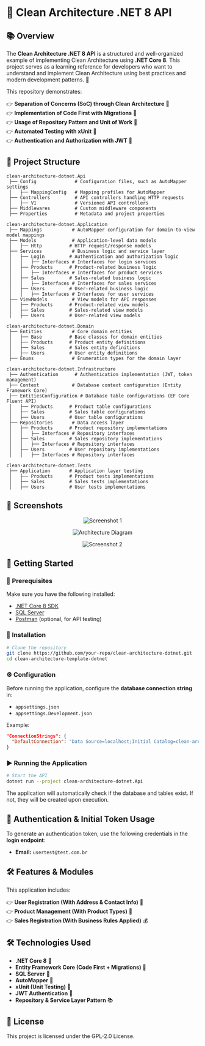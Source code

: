 # 📌 Clean Architecture .NET 8 API

## 📚 Overview
The **Clean Architecture .NET 8 API** is a structured and well-organized example of implementing Clean Architecture using **.NET Core 8**. This project serves as a learning reference for developers who want to understand and implement Clean Architecture using best practices and modern development patterns. 🚀
 
This repository demonstrates:

👉 **Separation of Concerns (SoC) through Clean Architecture** 🏰  
👉 **Implementation of Code First with Migrations** 🛂  
👉 **Usage of Repository Pattern and Unit of Work** 🔄  
👉 **Automated Testing with xUnit** 🧪  
👉 **Authentication and Authorization with JWT** 🔑   

## 🏰 Project Structure
```
clean-architecture-dotnet.Api
 ├── Config              # Configuration files, such as AutoMapper settings
 │   ├── MappingConfig   # Mapping profiles for AutoMapper
 ├── Controllers         # API controllers handling HTTP requests
 │   ├── V1              # Versioned API controllers
 ├── Middlewares         # Custom middleware components
 ├── Properties          # Metadata and project properties

clean-architecture-dotnet.Application
 ├── Mappings           # AutoMapper configuration for domain-to-view model mappings
 ├── Models             # Application-level data models
 │   ├── Http          # HTTP request/response models
 ├── Services           # Business logic and service layer
 │   ├── Login         # Authentication and authorization logic
 │   │   ├── Interfaces # Interfaces for login services
 │   ├── Products      # Product-related business logic
 │   │   ├── Interfaces # Interfaces for product services
 │   ├── Sales         # Sales-related business logic
 │   │   ├── Interfaces # Interfaces for sales services
 │   ├── Users         # User-related business logic
 │   │   ├── Interfaces # Interfaces for user services
 ├── ViewModels         # View models for API responses
 │   ├── Products      # Product-related view models
 │   ├── Sales         # Sales-related view models
 │   ├── Users         # User-related view models

clean-architecture-dotnet.Domain
 ├── Entities           # Core domain entities
 │   ├── Base          # Base classes for domain entities
 │   ├── Products      # Product entity definitions
 │   ├── Sales         # Sales entity definitions
 │   ├── Users         # User entity definitions
 ├── Enums              # Enumeration types for the domain layer

clean-architecture-dotnet.Infrastructure
 ├── Authentication      # Authentication implementation (JWT, token management)
 ├── Context            # Database context configuration (Entity Framework Core)
 ├── EntitiesConfiguration # Database table configurations (EF Core Fluent API)
 │   ├── Products      # Product table configurations
 │   ├── Sales         # Sales table configurations
 │   ├── Users         # User table configurations
 ├── Repositories       # Data access layer
 │   ├── Products      # Product repository implementations
 │   │   ├── Interfaces # Repository interfaces
 │   ├── Sales         # Sales repository implementations
 │   │   ├── Interfaces # Repository interfaces
 │   ├── Users         # User repository implementations
 │   │   ├── Interfaces # Repository interfaces

clean-architecture-dotnet.Tests
 ├── Application       # Application layer testing
 │   ├── Products      # Product tests implementations
 │   ├── Sales         # Sales tests implementations
 │   ├── Users         # User tests implementations
```

## 🎼 Screenshots
<p align="center">
  <img src="https://github.com/user-attachments/assets/eec7416c-dc82-4a9f-8a8f-c1cb6439b8a4" alt="Screenshot 1">
</p>
<p align="center">
  <img src="https://github.com/user-attachments/assets/ac84c606-b79e-49fb-a632-01cb51b55d6d" alt="Architecture Diagram">
</p>
<p align="center">
  <img src="https://github.com/user-attachments/assets/53ace5f6-274a-4d5e-b38f-e57d689db2f7" alt="Screenshot 2">
</p>

## 🚀 Getting Started

### 📝 Prerequisites
Make sure you have the following installed:
- [.NET Core 8 SDK](https://dotnet.microsoft.com/download/dotnet/8.0)
- [SQL Server](https://www.microsoft.com/en-us/sql-server/sql-server-downloads)
- [Postman](https://www.postman.com/) (optional, for API testing)

### 🔧 Installation
```bash
# Clone the repository
git clone https://github.com/your-repo/clean-architecture-dotnet.git
cd clean-architecture-template-dotnet
```

### ⚙️ Configuration
Before running the application, configure the **database connection string** in:
- `appsettings.json`
- `appsettings.Development.json`

Example:
```json
"ConnectionStrings": {
  "DefaultConnection": "Data Source=localhost;Initial Catalog=clean-architecture-dotnet;Integrated Security=True;TrustServerCertificate=True"
}
```

### ▶️ Running the Application
```bash
# Start the API
dotnet run --project clean-architecture-dotnet.Api
```
The application will automatically check if the database and tables exist. If not, they will be created upon execution.

## 🔑 Authentication & Initial Token Usage
To generate an authentication token, use the following credentials in the **login endpoint**:
- **Email:** `usertest@test.com.br`

## 🛠️ Features & Modules
This application includes:

👉 **User Registration (With Address & Contact Info)** 👤  
👉 **Product Management (With Product Types)** 🛂  
👉 **Sales Registration (With Business Rules Applied)** 💰  

## 🛠️ Technologies Used
- **.NET Core 8** 🚀
- **Entity Framework Core (Code First + Migrations)** 🏰
- **SQL Server** 📂
- **AutoMapper** 🔄
- **xUnit (Unit Testing)** 🧪
- **JWT Authentication** 🔑
- **Repository & Service Layer Pattern** 📚

## 📄 License
This project is licensed under the GPL-2.0 License.

